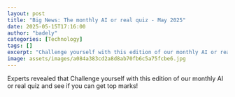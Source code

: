 ```yaml
---
layout: post
title: "Big News: The monthly AI or real quiz - May 2025"
date: 2025-05-15T17:16:00
author: "badely"
categories: [Technology]
tags: []
excerpt: "Challenge yourself with this edition of our monthly AI or real quiz and see if you can get top marks!"
image: assets/images/a084a383cd2a8d8ab70fb6c5a75fcbe6.jpg
---
```


Experts revealed that Challenge yourself with this edition of our monthly AI or real quiz and see if you can get top marks!

